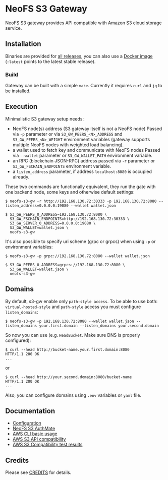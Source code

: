 # NeoFS S3 Gateway

NeoFS S3 gateway provides API compatible with Amazon S3 cloud storage service.

## Installation

Binaries are provided for [all releases](https://github.com/nspcc-dev/neofs-s3-gw/releases),
you can also use a [Docker image](https://hub.docker.com/r/nspccdev/neofs-s3-gw)
(`:latest` points to the latest stable release).

### Build

Gateway can be built with a simple `make`. Currently it requires `curl` and `jq`
to be installed.

## Execution

Minimalistic S3 gateway setup needs:
 * NeoFS node(s) address (S3 gateway itself is not a NeoFS node)
   Passed via `-p` parameter or via `S3_GW_PEERS_<N>_ADDRESS` and
   `S3_GW_PEERS_<N>_WEIGHT` environment variables (gateway supports multiple
   NeoFS nodes with weighted load balancing).
 * a wallet used to fetch key and communicate with NeoFS nodes
   Passed via `--wallet` parameter or `S3_GW_WALLET_PATH` environment variable.
 * an RPC (blockchain JSON-RPC) address passed via `-r` parameter or `S3_GW_FSCHAIN_ENDPOINTS` environment variable.
 * a `listen_address` parameter, if address `localhost:8080` is occupied already.

These two commands are functionally equivalent, they run the gate with one
backend node, some keys and otherwise default settings:
```
$ neofs-s3-gw -r http://192.168.130.72:30333 -p 192.168.130.72:8080 --listen_address=0.0.0.0:19080 --wallet wallet.json

$ S3_GW_PEERS_0_ADDRESS=192.168.130.72:8080 \
  S3_GW_FSCHAIN_ENDPOINTS=http://192.168.130.72:30333 \
  S3_GW_SERVER_0_ADDRESS=0.0.0.0:19080 \
  S3_GW_WALLET=wallet.json \
  neofs-s3-gw
```
It's also possible to specify uri scheme (grpc or grpcs) when using `-p` or environment variables:
```
$ neofs-s3-gw -p grpc://192.168.130.72:8080 --wallet wallet.json

$ S3_GW_PEERS_0_ADDRESS=grpcs://192.168.130.72:8080 \
  S3_GW_WALLET=wallet.json \
  neofs-s3-gw
```

## Domains

By default, s3-gw enable only `path-style access`. 
To be able to use both: `virtual-hosted-style` and `path-style` access you must configure `listen_domains`:

```shell
$ neofs-s3-gw -p 192.168.130.72:8080 --wallet wallet.json --listen_domains your.first.domain --listen_domains your.second.domain
```

So now you can use (e.g. `HeadBucket`. Make sure DNS is properly configured):

```shell
$ curl --head http://bucket-name.your.first.domain:8080
HTTP/1.1 200 OK
...
```

or

```shell
$ curl --head http://your.second.domain:8080/bucket-name
HTTP/1.1 200 OK
...
```

Also, you can configure domains using `.env` variables or `yaml` file.

## Documentation

- [Configuration](./docs/configuration.md)
- [NeoFS S3 AuthMate](./docs/authmate.md)
- [AWS CLI basic usage](./docs/aws_cli.md)
- [AWS S3 API compatibility](./docs/aws_s3_compat.md)
- [AWS S3 Compatibility test results](./docs/s3_test_results.md)

## Credits 

Please see [CREDITS](CREDITS.md) for details.

